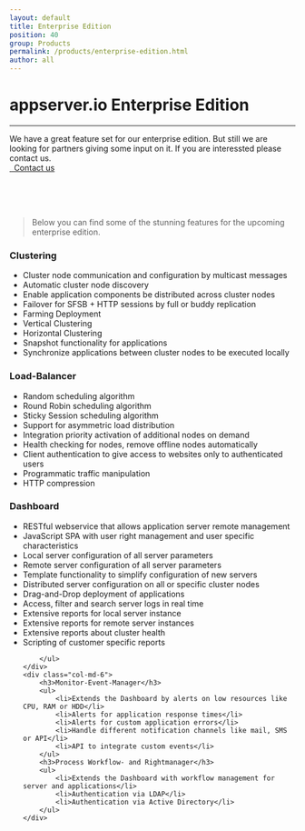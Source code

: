```yaml
---
layout: default
title: Enterprise Edition
position: 40
group: Products
permalink: /products/enterprise-edition.html
author: all
---
```


# appserver.io Enterprise Edition
***

<div class="col-md-9">
    We have a great feature set for our enterprise edition. But still we are looking for partners giving some input on it. If you are interessted please contact us.
</div>
<div class="col-md-3">
    <a class="btn btn-info btn-lg" href="{{ "/contact.html" | prepend: site.baseurl }}">
        <i class="fa fa-envelope-o"></i>&nbsp;&nbsp;Contact us
    </a>
</div>

<br /><br /><br />

> Below you can find some of the stunning features for the upcoming enterprise edition.

<div class="row">
    <div class="col-md-6">
        <h3>Clustering</h3>
        <ul>
            <li>Cluster node communication and configuration by multicast messages</li>
            <li>Automatic cluster node discovery</li>
            <li>Enable application components be distributed across cluster nodes</li>
            <li>Failover for SFSB + HTTP sessions by full or buddy replication</li>
            <li>Farming Deployment</li>
            <li>Vertical Clustering</li>
            <li>Horizontal Clustering</li>
            <li>Snapshot functionality for applications</li>
            <li>Synchronize applications between cluster nodes to be executed locally</li>
        </ul>
    </div>
    <div class="col-md-6">
        <h3>Load-Balancer</h3>
        <ul>
            <li>Random scheduling algorithm</li>
            <li>Round Robin scheduling algorithm</li>
            <li>Sticky Session scheduling algorithm</li>
            <li>Support for asymmetric load distribution</li>
            <li>Integration priority activation of additional nodes on demand</li>
            <li>Health checking for nodes, remove offline nodes automatically</li>
            <li>Client authentication to give access to websites only to authenticated users</li>
            <li>Programmatic traffic manipulation</li>
            <li>HTTP compression</li>
        </ul>
    </div>
</div>

<div class="row">
    <div class="col-md-6">
        <h3>Dashboard</h3>
        <ul>
            <li>RESTful webservice that allows application server remote management</li>
            <li>JavaScript SPA with user right management and user specific characteristics</li>
            <li>Local server configuration of all server parameters</li>
            <li>Remote server configuration of all server parameters</li>
            <li>Template functionality to simplify configuration of new servers</li>
            <li>Distributed server configuration on all or specific cluster nodes</li>
            <li>Drag-and-Drop deployment of applications</li>
            <li>Access, filter and search server logs in real time</li>
            <li>Extensive reports for local server instance</li>
            <li>Extensive reports for remote server instances</li>
            <li>Extensive reports about cluster health</li>
            <li>Scripting of customer specific reports</li>

        </ul>
    </div>
    <div class="col-md-6">
        <h3>Monitor-Event-Manager</h3>
        <ul>
            <li>Extends the Dashboard by alerts on low resources like CPU, RAM or HDD</li>
            <li>Alerts for application response times</li>
            <li>Alerts for custom application errors</li>
            <li>Handle different notification channels like mail, SMS or API</li>
            <li>API to integrate custom events</li>
        </ul>
        <h3>Process Workflow- and Rightmanager</h3>
        <ul>
            <li>Extends the Dashboard with workflow management for server and applications</li>
            <li>Authentication via LDAP</li>
            <li>Authentication via Active Directory</li>    
        </ul>
    </div>
</div>
